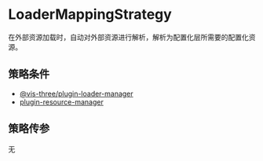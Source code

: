 # LoaderMappingStrategy

在外部资源加载时，自动对外部资源进行解析，解析为配置化层所需要的配置化资源。

## 策略条件

- [@vis-three/plugin-loader-manager](../../library/plugins/plugin-loader-manager.md)
- [plugin-resource-manager](./plugin-resource-manager.md)

## 策略传参

无
